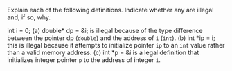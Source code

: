 Explain each of the following definitions. Indicate whether any are illegal and, if so, why.

int i = 0;
(a) double* dp = &i; is illegal because of the type difference between the pointer dp (`double`) and the address of `i` (`int`).
(b) int *ip = i; this is illegal because it attempts to initialize pointer `ip` to an `int` value rather than a valid memory address.
(c) int *p = &i is a legal definition that initializes integer pointer `p` to the address of integer `i`.